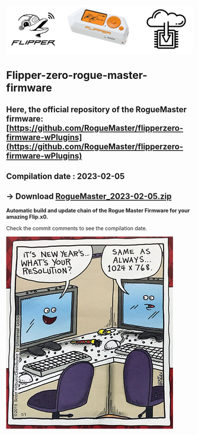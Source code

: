 ![header](https://github.com/m1ch3al/flipper-zero-rogue-master-firmware/blob/main/images/logo_main.png?raw=true)
# Flipper-zero-rogue-master-firmware

## Here, the official repository of the RogueMaster firmware: [https://github.com/RogueMaster/flipperzero-firmware-wPlugins](https://github.com/RogueMaster/flipperzero-firmware-wPlugins)

## Compilation date : 2023-02-05 
## -> Download [RogueMaster_2023-02-05.zip](https://github.com/m1ch3al/flipper-zero-rogue-master-firmware/raw/main/RogueMaster_2023-02-05.zip)

**Automatic build and update chain of the Rogue Master Firmware for your amazing Flip.x0.**


Check the commit comments to see the compilation date.

![header](https://github.com/m1ch3al/flipper-zero-rogue-master-firmware/blob/main/images/happy_new_year.jpg?raw=true)
